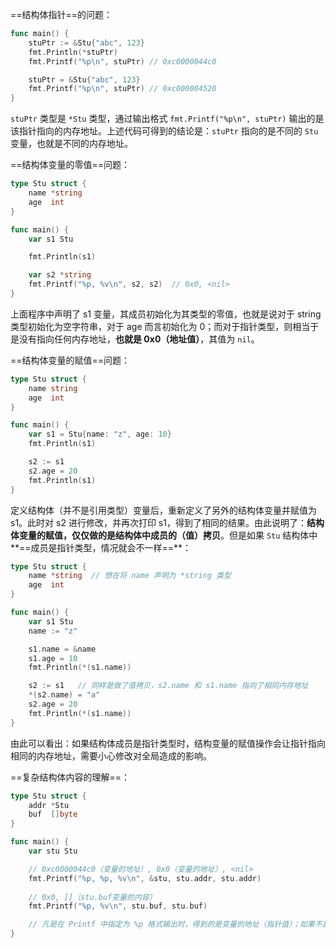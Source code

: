 ==结构体指针==的问题：

~~~go
func main() {
	stuPtr := &Stu{"abc", 123}
	fmt.Println(*stuPtr)
	fmt.Printf("%p\n", stuPtr) // 0xc0000044c0

	stuPtr = &Stu{"abc", 123}
	fmt.Printf("%p\n", stuPtr) // 0xc000004520
}
~~~

`stuPtr` 类型是 `*Stu` 类型，通过输出格式 `fmt.Printf("%p\n", stuPtr)` 输出的是该指针指向的内存地址。上述代码可得到的结论是：`stuPtr` 指向的是不同的 `Stu` 变量，也就是不同的内存地址。

==结构体变量的零值==问题：

~~~go
type Stu struct {
	name *string
	age  int
}

func main() {
	var s1 Stu

	fmt.Println(s1)

	var s2 *string
	fmt.Printf("%p, %v\n", s2, s2)  // 0x0, <nil>
}
~~~

上面程序中声明了 s1 变量，其成员初始化为其类型的零值，也就是说对于 string 类型初始化为空字符串，对于 age 而言初始化为 0；而对于指针类型，则相当于是没有指向任何内存地址，**也就是 0x0（地址值）**，其值为 `nil`。

==结构体变量的赋值==问题：

~~~go
type Stu struct {
	name string
	age  int
}

func main() {
	var s1 = Stu{name: "z", age: 10}
	fmt.Println(s1)

	s2 := s1
	s2.age = 20
	fmt.Println(s1)
}
~~~

定义结构体（并不是引用类型）变量后，重新定义了另外的结构体变量并赋值为 s1。此时对 s2 进行修改，并再次打印 s1，得到了相同的结果。由此说明了：**结构体变量的赋值，仅仅做的是结构体中成员的（值）拷贝**。但是如果 `Stu` 结构体中**==成员是指针类型，情况就会不一样==**：

~~~go
type Stu struct {
	name *string  // 想在将 name 声明为 *string 类型
	age  int
}

func main() {
	var s1 Stu
	name := "z"

	s1.name = &name
	s1.age = 10
	fmt.Println(*(s1.name))

	s2 := s1   // 同样是做了值拷贝，s2.name 和 s1.name 指向了相同内存地址
	*(s2.name) = "a"
	s2.age = 20
	fmt.Println(*(s1.name))
}
~~~

由此可以看出：如果结构体成员是指针类型时，结构变量的赋值操作会让指针指向相同的内存地址，需要小心修改对全局造成的影响。

==复杂结构体内容的理解==：

~~~go
type Stu struct {
	addr *Stu
	buf  []byte
}

func main() {
	var stu Stu

	// 0xc0000044c0（变量的地址）, 0x0（变量的地址）, <nil>
	fmt.Printf("%p, %p, %v\n", &stu, stu.addr, stu.addr)
	
	// 0x0, []（stu.buf变量的内容）
	fmt.Printf("%p, %v\n", stu.buf, stu.buf)

	// 凡是在 Printf 中指定为 %p 格式输出时，得到的是变量的地址（指针值）；如果不是指针，则取其指针，必须要让类型一致！
}
~~~

